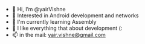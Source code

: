 - 👋 Hi, I’m @yairVishne
- 👀 Interested in Android development and networks
- 🌱 I'm currently learning Assembly
- 💞️ I like everything that about development (:
- 📫 in the mail: yair.vishne@gmail.com

<!---
yairVish/yairVish is a ✨ special ✨ repository because its `README.md` (this file) appears on your GitHub profile.
You can click the Preview link to take a look at your changes.
--->
